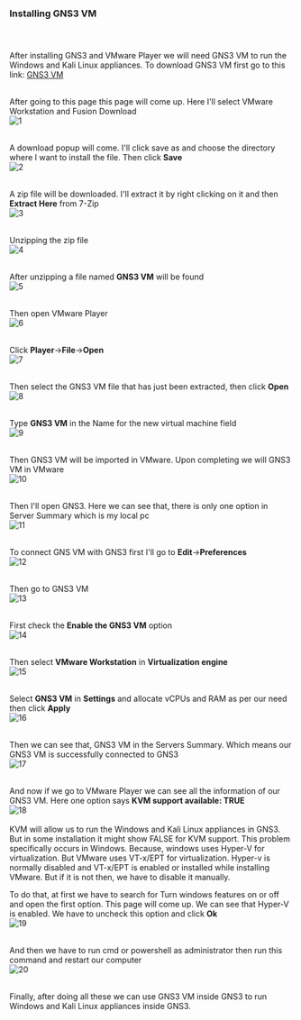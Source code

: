 ### Installing GNS3 VM<br> <br><br>

After installing GNS3 and VMware Player we will need GNS3 VM to run the Windows and Kali Linux appliances. To download GNS3 VM first go to this link: [GNS3 VM](https://www.gns3.com/software/download-vm/)<br><br>

After going to this page this page will come up. Here I'll select VMware Workstation and Fusion Download<br>
![1](https://user-images.githubusercontent.com/60141836/209441437-eba2871f-1368-44c2-8515-d4b8d892b383.png)
<br><br>

A download popup will come. I'll click save as and choose the directory where I want to install the file. Then click **Save**<br>
![2](https://user-images.githubusercontent.com/60141836/209441439-82467094-1c6c-4b97-91b7-7f357fadd463.png)
<br><br>

A zip file will be downloaded. I'll extract it by right clicking on it and then **Extract Here** from 7-Zip<br>
![3](https://user-images.githubusercontent.com/60141836/209441441-f3c7b7b3-acc4-4044-8a0c-69f1c0c7db53.png)
<br><br>

Unzipping the zip file<br>
![4](https://user-images.githubusercontent.com/60141836/209441442-27792dcd-9d20-4ed6-a94a-07d6e0fac0ea.png)
<br><br>

After unzipping a file named **GNS3 VM** will be found<br>
![5](https://user-images.githubusercontent.com/60141836/209441445-aaec958f-07ca-48ca-b2aa-78c97abedf37.png)
<br><br>

Then open VMware Player<br>
![6](https://user-images.githubusercontent.com/60141836/209441446-b2e94df7-6b68-4dc4-8dea-f3015fd00166.png)
<br><br>

Click **Player**->**File**->**Open**<br>
![7](https://user-images.githubusercontent.com/60141836/209441448-04beaa17-9b4f-456d-a29b-0366f010ecb7.png)
<br><br>

Then select the GNS3 VM file that has just been extracted, then click **Open**<br>
![8](https://user-images.githubusercontent.com/60141836/209441449-1f77fda5-0049-4a57-9192-857b205117dd.png)
<br><br>

Type **GNS3 VM** in the Name for the new virtual machine field<br>
![9](https://user-images.githubusercontent.com/60141836/209441450-47faa530-3035-4fc3-a96b-3a7d1cb44724.png)
<br><br>

Then GNS3 VM will be imported in VMware. Upon completing we will GNS3 VM in VMware<br>
![10](https://user-images.githubusercontent.com/60141836/209441451-0951088c-4ce6-4344-a0cd-4a5db9fecdbc.png)
<br><br>

Then I'll open GNS3. Here we can see that, there is only one option in Server Summary which is my local pc<br>
![11](https://user-images.githubusercontent.com/60141836/209441452-67893474-634b-4e1a-a1df-5a6f517c81b3.png)
<br><br>

To connect GNS VM with GNS3 first I'll go to **Edit**->**Preferences**<br>
![12](https://user-images.githubusercontent.com/60141836/209441453-fcda9a34-47da-4009-b865-185f6412af88.png)
<br><br>

Then go to GNS3 VM<br>
![13](https://user-images.githubusercontent.com/60141836/209441458-1ec0143c-4f7c-448c-a41b-78cf89dfb127.png)
<br><br>

First check the **Enable the GNS3 VM** option<br>
![14](https://user-images.githubusercontent.com/60141836/209441459-afe3ba2a-3b2c-49df-86ca-315d295f1e67.png)
<br><br>

Then select **VMware Workstation** in **Virtualization engine**<br>
![15](https://user-images.githubusercontent.com/60141836/209441460-35531abb-e6ca-445f-8894-5ceccb02a17d.png)
<br><br>

Select **GNS3 VM** in **Settings** and allocate vCPUs and RAM as per our need then click **Apply**<br>
![16](https://user-images.githubusercontent.com/60141836/209441461-1d2bce65-bb6e-458d-a442-c9e575598ef6.png)
<br><br>

Then we can see that, GNS3 VM in the Servers Summary. Which means our GNS3 VM is successfully connected to GNS3<br>
![17](https://user-images.githubusercontent.com/60141836/209441463-0e63ff14-0f3e-4105-8da8-4922d5ae9461.png)
<br><br>

And now if we go to VMware Player we can see all the information of our GNS3 VM. Here one option says **KVM support available: TRUE**<br>
![18](https://user-images.githubusercontent.com/60141836/209441465-92662c3f-b57a-4a0e-9adf-9ea3a759a9e0.png)
<br><br>
KVM will allow us to run the Windows and Kali Linux appliances in GNS3. But in some installation it might show FALSE for KVM support. This problem specifically occurs in Windows. Because, windows uses Hyper-V for virtualization. But VMware uses VT-x/EPT for virtualization. Hyper-v is normally disabled and VT-x/EPT is enabled or installed while installing VMware. But if it is not then, we have to disable it manually.

To do that, at first we have to search for Turn windows features on or off and open the first option. This page will come up. We can see that Hyper-V is enabled. We have to uncheck this option and click **Ok**<br>
![19](https://user-images.githubusercontent.com/60141836/209441466-54aa445c-74a7-4365-8b87-2f113cf9322b.png)
<br><br>

And then we have to run cmd or powershell as administrator then run this command and restart our computer<br>
![20](https://user-images.githubusercontent.com/60141836/209441468-796624b6-d9c2-44d6-93d0-f116cb22ca05.png)
<br><br>

Finally, after doing all these we can use GNS3 VM inside GNS3 to run Windows and Kali Linux appliances inside GNS3.
